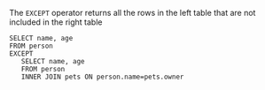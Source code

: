 The `EXCEPT` operator returns all the rows in the left table that are not included in the right table

```
SELECT name, age
FROM person
EXCEPT
   SELECT name, age
   FROM person
   INNER JOIN pets ON person.name=pets.owner
```